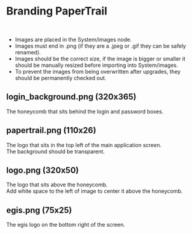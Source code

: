 Branding PaperTrail 
===================

 

-   Images are placed in the System/images node.
-   Images must end in .png (if they are a .jpeg or .gif they can be
    safely renamed).
-   Images should be the correct size, if the image is bigger or smaller
    it should be manually resized before importing into System/images.
-   To prevent the images from being overwritten after upgrades, they
    should be permanently checked out.


login\_background.png (320x365) 
--------------------------------

The honeycomb that sits behind the login and password boxes.

papertrail.png (110x26)
-----------------------

The logo that sits in the top left of the main application screen.\
 The background should be transparent.

logo.png (320x50)
-----------------

The logo that sits above the honeycomb.\
 Add white space to the left of image to center it above the honeycomb.

egis.png (75x25) 
----------------

The egis logo on the bottom right of the screen.

